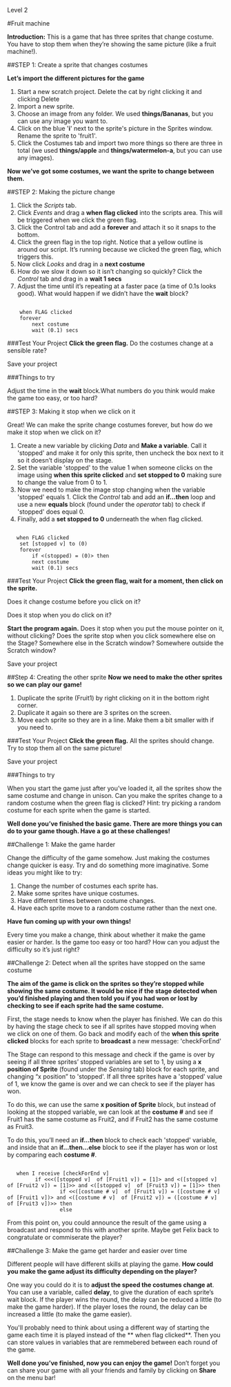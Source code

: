 Level 2

#Fruit machine

__Introduction:__
This is a game that has three sprites that change costume. You have to stop them when they’re showing the same picture (like a fruit machine!).

##STEP 1: Create a sprite that changes costumes

__Let’s import the different pictures for the game__

1. Start a new scratch project. Delete the cat by right clicking it and clicking Delete
2. Import a new sprite.
3. Choose an image from any folder. We used **things/Bananas**, but you can use any image you want to.
4. Click on the blue '**i**' next to the sprite's picture in the Sprites window. Rename the sprite to 'fruit1'.
5. Click the Costumes tab and import two more things so there are three in total (we used **things/apple** and **things/watermelon-a**, but you can use any images).

__Now we’ve got some costumes, we want the sprite to change between them.__

##STEP 2: Making the picture change

1. Click the *Scripts* tab.
2. Click *Events* and drag a **when flag clicked** into the scripts area. This will be triggered when we click the green flag.
3. Click the Control tab and add a **forever** and attach it so it snaps to the bottom.
4. Click the green flag in the top right. Notice that a yellow outline is around our script. It’s running because we clicked the green flag, which triggers this.
5. Now click *Looks* and drag in a **next costume**
6. How do we slow it down so it isn’t changing so quickly? Click the *Control* tab and drag in a **wait 1 secs**
7. Adjust the time until it’s repeating at a faster pace (a time of 0.1s looks good). What would happen if we didn’t have the **wait** block?

```scratch

    when FLAG clicked
    forever		
		next costume
		wait (0.1) secs

```

###Test Your Project
__Click the green flag.__ 
Do the costumes change at a sensible rate?

Save your project

###Things to try

Adjust the time in the **wait** block.What numbers do you think would make the game too easy, or too hard?

##STEP 3: Making it stop when we click on it

Great! We can make the sprite change costumes forever, but how do we make it stop when we click on it?

1. Create a new variable by clicking *Data* and **Make a variable**. Call it 'stopped' and make it for only this sprite, then uncheck the box next to it so it doesn’t display on the stage.
2. Set the variable 'stopped' to the value 1 when someone clicks on the image using **when this sprite clicked** and **set stopped to 0** making sure to change the value from 0 to 1.
3. Now we need to make the image stop changing when the variable 'stopped' equals 1. Click the *Control* tab and add an **if...then** loop and use a new **equals** block (found under the *operator* tab) to check if 'stopped' does equal 0.
4. Finally, add a **set stopped to 0** underneath the when flag clicked.
 
```scratch

   when FLAG clicked
    set [stopped v] to (0)
	forever	
		if <(stopped) = (0)> then
		next costume
		wait (0.1) secs

```

###Test Your Project
__Click the green flag, wait for a moment, then click on the sprite.__ 

Does it change costume before you click on it? 

Does it stop when you do click on it?

__Start the program again.__ Does it stop when you put the mouse pointer on it, without clicking? Does the sprite stop when you click somewhere else on the Stage? Somewhere else in the Scratch window? Somewhere outside the Scratch window?

Save your project

##Step 4: Creating the other sprite
__Now we need to make the other sprites so we can play our game!__

1. Duplicate the sprite (Fruit1) by right clicking on it in the bottom right corner.
2. Duplicate it again so there are 3 sprites on the screen.
3. Move each sprite so they are in a line. Make them a bit smaller with if you need to.

###Test Your Project
__Click the green flag.__ All the sprites should change. Try to stop them all on the same picture!

Save your project

###Things to try

When you start the game just after you’ve loaded it, all the sprites show the same costume and change in unison. Can you make the sprites change to a random costume when the green flag is clicked?
Hint: try picking a random costume for each sprite when the game is started.

__Well done you’ve finished the basic game. There are more things you can do to your game though. Have a go at these challenges!__


##Challenge 1: Make the game harder

Change the difficulty of the game somehow. Just making the costumes change quicker is easy. Try and do something more imaginative. Some ideas you might like to try:

1. Change the number of costumes each sprite has.
2. Make some sprites have unique costumes.
3. Have different times between costume changes.
4. Have each sprite move to a random costume rather than the next one. 


__Have fun coming up with your own things!__

Every time you make a change, think about whether it make the game easier or harder. Is the game too easy or too hard? How can you adjust the difficulty so it’s just right?


##Challenge 2: Detect when all the sprites have stopped on the same costume

__The aim of the game is click on the sprites so they’re stopped while showing the same costume. It would be nice if the stage detected when you’d finished playing and then told you if you had won or lost by checking to see if each sprite had the same costume.__

First, the stage needs to know when the player has finished. We can do this by having the stage check to see if all sprites have stopped moving when we click on one of them. Go back and modify each of the **when this sprite clicked** blocks for each sprite to **broadcast** a new message: 'checkForEnd'

The Stage can respond to this message and check if the game is over by seeing if all three sprites’ stopped variables are set to 1, by using a **x position of Sprite** (found under the *Sensing* tab) block for each sprite, and changing “x position” to 'stopped'. If all three sprites have a 'stopped' value of 1, we know the game is over and we can check to see if the player has won.

To do this, we can use the same **x position of Sprite** block, but instead of looking at the stopped variable, we can look at the **costume #** and see if Fruit1 has the same costume as Fruit2, and if Fruit2 has the same costume as Fruit3.

To do this, you’ll need an **if...then** block to check each 'stopped' variable, and inside that an **if...then...else** block to see if the player has won or lost by comparing each **costume #**.

```scratch

   when I receive [checkForEnd v]
         if <<<([stopped v]  of [Fruit1 v]) = [1]> and <([stopped v]  of [Fruit2 v]) = [1]>> and <([stopped v]  of [Fruit3 v]) = [1]>> then
                 if <<([costume # v]  of [Fruit1 v]) = ([costume # v]  of [Fruit1 v])> and <([costume # v]  of [Fruit2 v]) = ([costume # v]  of [Fruit3 v])>> then
                 else

```
From this point on, you could announce the result of the game using a broadcast and respond to this with another sprite. Maybe get Felix back to congratulate or commiserate the player?

##Challenge 3: Make the game get harder and easier over time

Different people will have different skills at playing the game. __How could you make the game adjust its difficulty depending on the player?__

One way you could do it is to __adjust the speed the costumes change at__. You can use a variable, called __delay__, to give the duration of each sprite’s wait block. If the player wins the round, the delay can be reduced a little (to make the game harder). If the player loses the round, the delay can be increased a little (to make the game easier). 

You'll probably need to think about using a different way of starting the game each time it is played instead of the ** when flag clicked**. Then you can store values in variables that are remmebered between each round of the game. 

__Well done you’ve finished, now you can enjoy the game!__
Don’t forget you can share your game with all your friends and family by clicking on __Share__ on the menu bar!